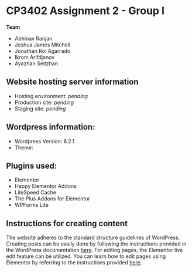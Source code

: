 # CP3402 Assignment 2 - Group I


**Team**
- Abhinav Ranjan
- Joshua James Mitchell
- Jonathan Roi Agarrado	
- Ikrom Arifdjanov
- Ayazhan Seitzhan

## Website hosting server information
- Hosting environment: *pending*
- Production site: *pending*
- Staging site: *pending*

## Wordpress information:
- Wordpress Version: 6.2.1
- Theme:

## Plugins used:
- Elementor
- Happy Elementor Addons
- LiteSpeed Cache
- The Plus Addons for Elementor
- WPForms Lite

## Instructions for creating content
The website adheres to the standard structure guidelines of WordPress. Creating posts can be easily done by following the instructions provided in the WordPress documentation [here](https://wordpress.org/support/article/writing-posts/). For editing pages, the Elementor live edit feature can be utilized. You can learn how to edit pages using Elementor by referring to the instructions provided [here](https://seattleu.instructure.com/courses/1578991/pages/how-to-edit-pages-with-elementor#:~:text=Editing%20with%20Elementor&text=Navigate%20to%20the%20desired%20page,correctly%20when%20editing%20inside%20Elementor.).


